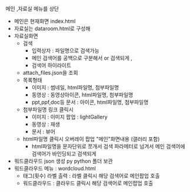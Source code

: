 메인 ,자료실 메뉴를 상단
- 메인은 현재화면 index.html
- 자료실는 dataroom.html로 구성해 
- 자료실화면
  - 검색 
     - 입력상자 : 파일명으로 검색가능
     - 메인 검색어를 공백으로 구분해서 or 검색되게 ,
     - 검색어 하이라이트
  - attach_files.json을 조회
  - 목록형태
    - 이미지 : 썸네일, html파일명, 첨부파일명
    - 동영상 : 동영상아이콘, html파일명, 첨부파일명
    - ppt,ppf,doc등 문서 : 아이콘, html파일명, 첨부파일명
  - 첨부파일명 링크 클릭시
    - 이미지 : 이미지 팝업 : lightGallery
    - 동영상 : 재생
    - 문서 : 뷰어
  - html파일명 클릭시  오버레이 팝업 "메인"화면내용 (갤러리 포함)
    -  html파일명을 문자단위로 쪼개서 검색 파라메터로 넘겨서 메인 검색어에
  검색어가 바인딩되고 검색되게
- 워드클라우드 json 생성 py python 폴더 보관
- 워드클라우드 메뉴 : wordcloud.html
  - 태그(횟수) 라벨 출력 : 라벨 클릭시 해당 검색어로 메인팝업 호출
  - 워드클라우드 : 클라우드 클릭시 해당 검색어로 메인팝업 호출